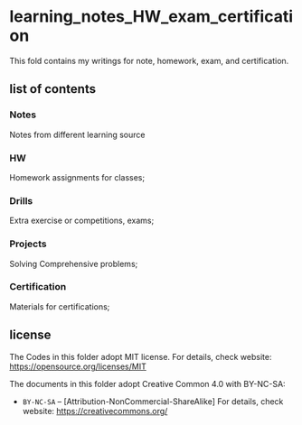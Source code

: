 # learning_notes_HW_exam_certification

This fold contains my writings for note, homework, exam, and certification. 

## list of contents

### Notes

Notes from different learning source

### HW

Homework assignments for classes;

### Drills

Extra exercise or competitions, exams;

### Projects

Solving Comprehensive problems;

### Certification

Materials for certifications;



## license

The Codes in this folder adopt MIT license.
For details, check website: https://opensource.org/licenses/MIT

The documents in this folder adopt Creative Common 4.0 with BY-NC-SA:
* `BY-NC-SA` – [Attribution-NonCommercial-ShareAlike]
For details, check website: https://creativecommons.org/

